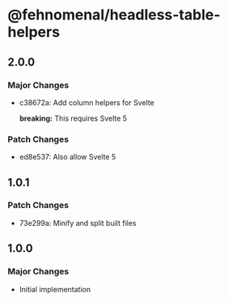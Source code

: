 # @fehnomenal/headless-table-helpers

## 2.0.0

### Major Changes

- c38672a: Add column helpers for Svelte

  **breaking:** This requires Svelte 5

### Patch Changes

- ed8e537: Also allow Svelte 5

## 1.0.1

### Patch Changes

- 73e299a: Minify and split built files

## 1.0.0

### Major Changes

- Initial implementation
